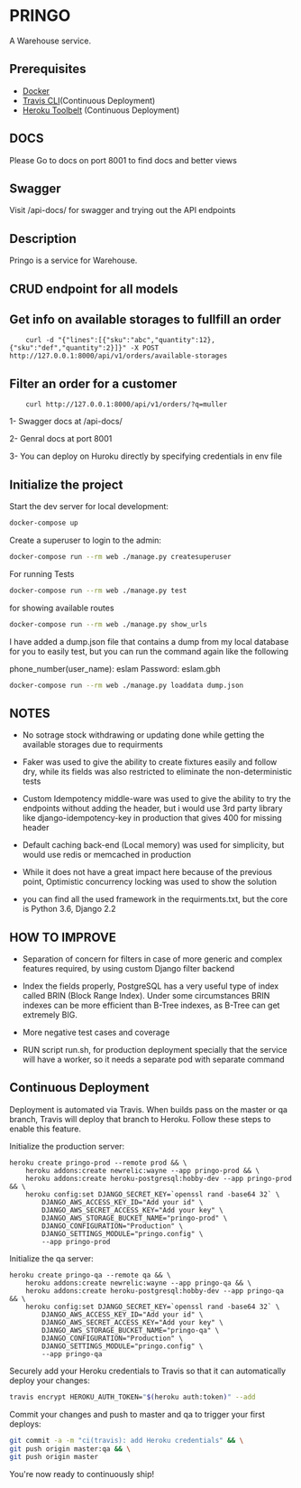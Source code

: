 # PRINGO

A Warehouse service.

## Prerequisites

- [Docker](https://docs.docker.com/docker-for-mac/install/)
- [Travis CLI](http://blog.travis-ci.com/2013-01-14-new-client/)(Continuous Deployment)
- [Heroku Toolbelt](https://toolbelt.heroku.com/) (Continuous Deployment)

## DOCS

Please Go to docs on port 8001 to find docs and better views

## Swagger

Visit /api-docs/ for swagger and trying out the API endpoints

## Description

Pringo is a service for Warehouse.

## CRUD endpoint for all models

## Get info on available storages to fullfill an order

        curl -d "{"lines":[{"sku":"abc","quantity":12},{"sku":"def","quantity":2}]}" -X POST http://127.0.0.1:8000/api/v1/orders/available-storages


## Filter an order for a customer

        curl http://127.0.0.1:8000/api/v1/orders/?q=muller

1- Swagger docs at /api-docs/

2- Genral docs at port 8001

3- You can deploy on Huroku directly by specifying credentials in env file

## Initialize the project

Start the dev server for local development:

```bash
docker-compose up
```

Create a superuser to login to the admin:

```bash
docker-compose run --rm web ./manage.py createsuperuser
```

For running Tests

```bash
docker-compose run --rm web ./manage.py test
```

for showing available routes

```bash
docker-compose run --rm web ./manage.py show_urls
```

I have added a dump.json file that contains a dump from my local database for you to easily test, but you can run the command again like the following

phone_number(user_name): eslam
Password: eslam.gbh

```bash
docker-compose run --rm web ./manage.py loaddata dump.json
```

## NOTES

- No sotrage stock withdrawing or updating done while getting the available storages due to requirments

- Faker was used to give the ability to create fixtures easily and follow dry, while its fields was also restricted to eliminate the non-deterministic tests

- Custom Idempotency middle-ware was used to give the ability to try the endpoints without adding the header, but i would use 3rd party library like django-idempotency-key in production that gives 400 for missing header

- Default caching back-end (Local memory) was used for simplicity, but would use redis or memcached in production

- While it does not have a great impact here because of the previous point, Optimistic concurrency locking was used to show the solution

- you can find all the used framework in the requirments.txt, but the core is Python 3.6, Django 2.2

## HOW TO IMPROVE

- Separation of concern for filters in case of more generic and complex features required, by using custom Django filter backend

- Index the fields properly, PostgreSQL has a very useful type of index called BRIN (Block Range Index). Under some circumstances BRIN indexes can be more efficient than B-Tree indexes, as B-Tree can get extremely BIG.

- More negative test cases and coverage

- RUN script run.sh, for production deployment specially that the service will have a worker, so it needs a separate pod with separate command

## Continuous Deployment

Deployment is automated via Travis. When builds pass on the master or qa branch, Travis will deploy that branch to Heroku. Follow these steps to enable this feature.

Initialize the production server:

```
heroku create pringo-prod --remote prod && \
    heroku addons:create newrelic:wayne --app pringo-prod && \
    heroku addons:create heroku-postgresql:hobby-dev --app pringo-prod && \
    heroku config:set DJANGO_SECRET_KEY=`openssl rand -base64 32` \
        DJANGO_AWS_ACCESS_KEY_ID="Add your id" \
        DJANGO_AWS_SECRET_ACCESS_KEY="Add your key" \
        DJANGO_AWS_STORAGE_BUCKET_NAME="pringo-prod" \
        DJANGO_CONFIGURATION="Production" \
        DJANGO_SETTINGS_MODULE="pringo.config" \
        --app pringo-prod
```

Initialize the qa server:

```
heroku create pringo-qa --remote qa && \
    heroku addons:create newrelic:wayne --app pringo-qa && \
    heroku addons:create heroku-postgresql:hobby-dev --app pringo-qa && \
    heroku config:set DJANGO_SECRET_KEY=`openssl rand -base64 32` \
        DJANGO_AWS_ACCESS_KEY_ID="Add your id" \
        DJANGO_AWS_SECRET_ACCESS_KEY="Add your key" \
        DJANGO_AWS_STORAGE_BUCKET_NAME="pringo-qa" \
        DJANGO_CONFIGURATION="Production" \
        DJANGO_SETTINGS_MODULE="pringo.config" \
        --app pringo-qa
```

Securely add your Heroku credentials to Travis so that it can automatically deploy your changes:

```bash
travis encrypt HEROKU_AUTH_TOKEN="$(heroku auth:token)" --add
```

Commit your changes and push to master and qa to trigger your first deploys:

```bash
git commit -a -m "ci(travis): add Heroku credentials" && \
git push origin master:qa && \
git push origin master
```

You're now ready to continuously ship!

